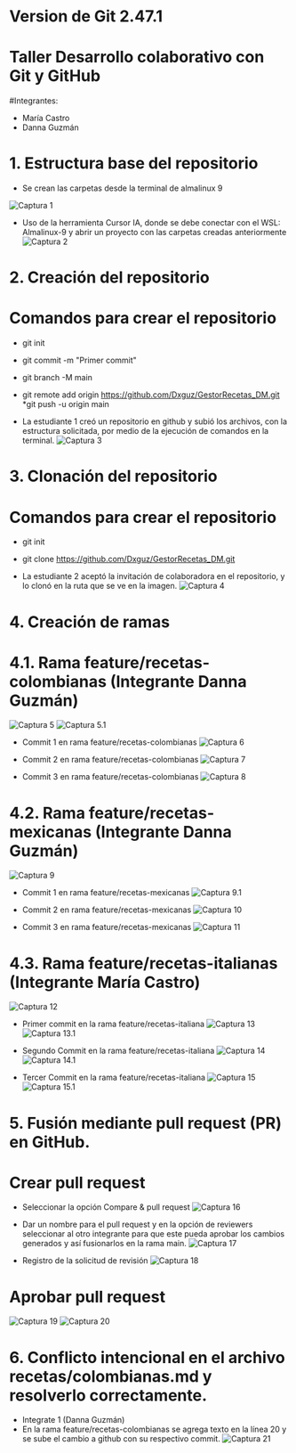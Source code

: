 # Version de Git  2.47.1

# Taller Desarrollo colaborativo con Git y GitHub

#Integrantes:
* María Castro
* Danna Guzmán


# 1. Estructura base del repositorio
* Se crean las carpetas desde la terminal de almalinux 9

![Captura 1](../img/1.png)

* Uso de la herramienta Cursor IA, donde se debe conectar con el WSL: Almalinux-9 y abrir un proyecto con las carpetas creadas anteriormente
![Captura 2](../img/2.png)


# 2. Creación del repositorio

# Comandos para crear el repositorio
* git init
* git commit -m "Primer commit"
* git branch -M main
* git remote add origin https://github.com/Dxguz/GestorRecetas_DM.git
*git push -u origin main

* La estudiante 1 creó un repositorio en github y subió los archivos, con la estructura solicitada, por medio de la ejecución de comandos en la terminal.
![Captura 3](../img/3.png)


# 3. Clonación del repositorio

# Comandos para crear el repositorio
* git init
* git clone https://github.com/Dxguz/GestorRecetas_DM.git

* La estudiante 2 aceptó la invitación de colaboradora en el repositorio, y lo clonó en la ruta que se ve en la imagen.
![Captura 4](../img/4.png)


# 4. Creación de ramas

# 4.1. Rama feature/recetas-colombianas (Integrante Danna Guzmán)
![Captura 5](../img/5.png)
![Captura 5.1](../img/5.1.png)

* Commit 1 en rama feature/recetas-colombianas
![Captura 6](../img/6.png)

* Commit 2 en rama feature/recetas-colombianas
![Captura 7](../img/7.png)

* Commit 3 en rama feature/recetas-colombianas
![Captura 8](../img/8.png)


# 4.2. Rama feature/recetas-mexicanas (Integrante Danna Guzmán)
![Captura 9](../img/9.png)

* Commit 1 en rama feature/recetas-mexicanas
![Captura 9.1]()

* Commit 2 en rama feature/recetas-mexicanas
![Captura 10]()

* Commit 3 en rama feature/recetas-mexicanas
![Captura 11]()



# 4.3. Rama feature/recetas-italianas (Integrante María Castro)
![Captura 12]()

* Primer commit en la rama feature/recetas-italiana
![Captura 13]()
![Captura 13.1]()

* Segundo Commit en la rama feature/recetas-italiana
![Captura 14]()
![Captura 14.1]()
 
* Tercer Commit en la rama feature/recetas-italiana
![Captura 15]()
![Captura 15.1]()


# 5. Fusión mediante pull request (PR) en GitHub.


# Crear pull request 

* Seleccionar la opción Compare & pull request 
![Captura 16]()

* Dar un nombre para el pull request y en la opción de reviewers seleccionar al otro integrante para que este pueda aprobar los cambios generados y así fusionarlos en la rama main.
![Captura 17]()

* Registro de la solicitud de revisión
![Captura 18]()

# Aprobar pull request
![Captura 19]()
![Captura 20]()



# 6. Conflicto intencional en el archivo recetas/colombianas.md y resolverlo correctamente. 

* Integrate 1 (Danna Guzmán)
* En la rama feature/recetas-colombianas se agrega texto en la línea 20 y se sube el cambio a github con su respectivo commit.
![Captura 21]()


